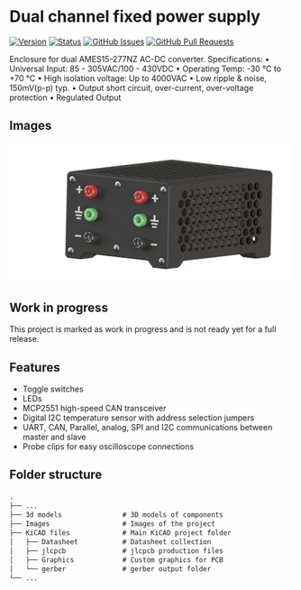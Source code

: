 # Dual channel fixed power supply
 
[![Version](https://img.shields.io/github/v/release/jkordek1/TVZ_KTM_ApplicationBoard)](https://github.com/jkordek1/TVZ_KTM_ApplicationBoard/releases/tag/Initial)
[![Status](https://img.shields.io/badge/status-active-success.svg)]()
[![GitHub Issues](https://img.shields.io/github/issues/jkordek1/TVZ_KTM_ApplicationBoard)](https://github.com/jkordek1/TVZ_KTM_ApplicationBoard/issues)
[![GitHub Pull Requests](https://img.shields.io/github/issues-pr/jkordek1/TVZ_KTM_ApplicationBoard)](https://github.com/jkordek1/TVZ_KTM_ApplicationBoard/pulls)

Enclosure for dual AMES15-277NZ AC-DC converter.
Specifications:
• Universal Input: 85 - 305VAC/100 - 430VDC
• Operating Temp: -30 °C to +70 °C
• High isolation voltage: Up to 4000VAC
• Low ripple & noise, 150mV(p-p) typ.
• Output short circuit, over-current, over-voltage protection
• Regulated Output 

## Images
<p align="center">
 <img width="1000" src="https://raw.githubusercontent.com/jkordek1/Dual-channel-fixed-power-supply/main/Images/Front_v4.png">
</p>

## Work in progress
This project is marked as work in progress and is not ready yet for a full release.

 ## Features
 - Toggle switches
 - LEDs
 - MCP2551 high-speed CAN transceiver
 - Digital I2C temperature sensor with address selection jumpers
 - UART, CAN, Parallel, analog, SPI and I2C communications between master and slave
 - Probe clips for easy oscilloscope connections
 
 ## Folder structure
    .
    ├── ...
    ├── 3d models               # 3D models of components
    ├── Images                  # Images of the project
    ├── KiCAD files             # Main KiCAD project folder
    │   ├── Datasheet           # Datasheet collection
    │   ├── jlcpcb              # jlcpcb production files
    │   ├── Graphics            # Custom graphics for PCB
    │   └── gerber              # gerber output folder
    └── ...
 
